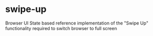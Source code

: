 # swipe-up
Browser UI State based reference implementation of the "Swipe Up" functionality required to switch browser to full screen
